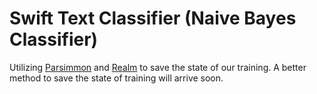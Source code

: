# Swift Text Classifier (Naive Bayes Classifier)

Utilizing [Parsimmon](https://github.com/ayanonagon/Parsimmon) and [Realm](https://realm.io) to save the state of our training. A better method to save the state of training will arrive soon.
